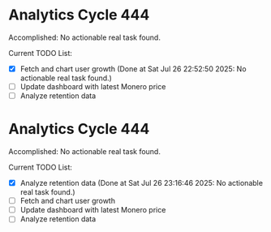 # Analytics Cycle 444

Accomplished: No actionable real task found.

Current TODO List:

- [x] Fetch and chart user growth  (Done at Sat Jul 26 22:52:50 2025: No actionable real task found.)
- [ ] Update dashboard with latest Monero price
- [ ] Analyze retention data

# Analytics Cycle 444

Accomplished: No actionable real task found.

Current TODO List:

- [x] Analyze retention data  (Done at Sat Jul 26 23:16:46 2025: No actionable real task found.)
- [ ] Fetch and chart user growth
- [ ] Update dashboard with latest Monero price
- [ ] Analyze retention data